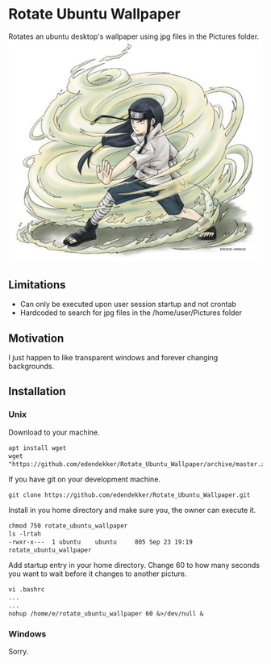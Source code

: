 # Rotate Ubuntu Wallpaper
Rotates an ubuntu desktop's wallpaper using jpg files in the Pictures folder.
<img src="https://github.com/edendekker/Rotate_Ubuntu_Wallpaper/blob/master/wallpaper_rotator.jpeg" />

## Limitations
- Can only be executed upon user session startup and not crontab
- Hardcoded to search for jpg files in the /home/user/Pictures folder

## Motivation
I just happen to like transparent windows and forever changing backgrounds.

## Installation
### Unix
Download to your machine.
```
apt install wget
wget "https://github.com/edendekker/Rotate_Ubuntu_Wallpaper/archive/master.zip"
```
If you have git on your development machine.
```
git clone https://github.com/edendekker/Rotate_Ubuntu_Wallpaper.git
```
Install in you home directory and make sure you, the owner can execute it.
```
chmod 750 rotate_ubuntu_wallpaper
ls -lrtah
-rwxr-x---  1 ubuntu    ubuntu     805 Sep 23 19:19 rotate_ubuntu_wallpaper
```
Add startup entry in your home directory. Change 60 to how many seconds you want to wait before it changes to another picture.
```
vi .bashrc
...
...
nohup /home/e/rotate_ubuntu_wallpaper 60 &>/dev/null &
```
### Windows 
Sorry.

